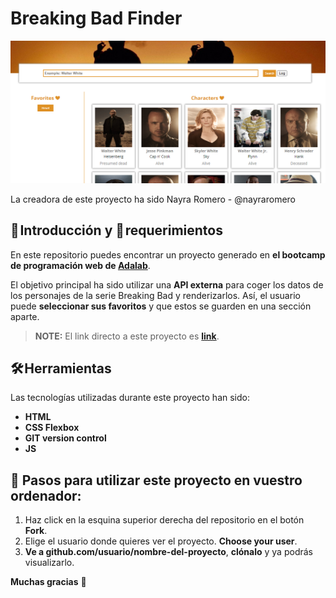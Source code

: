 # Breaking Bad Finder

<img width="959" alt="image" src="./src/images/breakingBad.png">

La creadora de este proyecto ha sido Nayra Romero - @nayraromero

## 🚀 Introducción y 📝 requerimientos

En este repositorio puedes encontrar un proyecto generado en **el bootcamp de programación web de [Adalab](https://adalab.es/)**.

El objetivo principal ha sido utilizar una **API externa** para coger los datos de los personajes de la serie Breaking Bad y renderizarlos. Así, el usuario puede **seleccionar sus favoritos** y que estos se guarden en una sección aparte.

> **NOTE:** El link directo a este proyecto es **[link](https://nayraromero.github.io/Breaking-Bad-Favorites/)**.

## 🛠️ Herramientas

Las tecnologías utilizadas durante este proyecto han sido:

- **HTML**
- **CSS Flexbox**
- **GIT version control**
- **JS**

## 💾 Pasos para utilizar este proyecto en vuestro ordenador:

1. Haz click en la esquina superior derecha del repositorio en el botón **Fork**.
2. Elige el usuario donde quieres ver el proyecto. **Choose your user**.
3. **Ve a github.com/usuario/nombre-del-proyecto**, **clónalo** y ya podrás visualizarlo.

**Muchas gracias** 🤗
